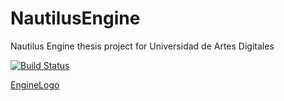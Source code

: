 # NautilusEngine
Nautilus Engine thesis project for Universidad de Artes Digitales

[![Build Status](https://travis-ci.com/USwampertor/NautilusEngine.svg?branch=master)](https://travis-ci.com/USwampertor/NautilusEngine)

[EngineLogo](./nauEngine/bin/resources/engineLogo.png)